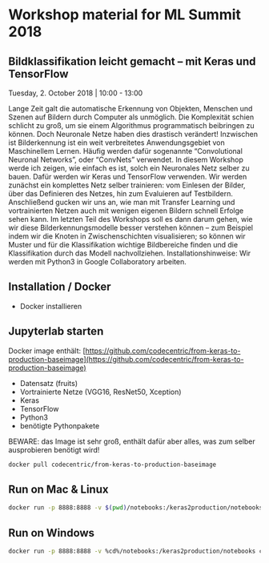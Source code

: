# Workshop material for ML Summit 2018

## Bildklassifikation leicht gemacht – mit Keras und TensorFlow

Tuesday, 2. October 2018 | 10:00 - 13:00

Lange Zeit galt die automatische Erkennung von Objekten, Menschen und Szenen auf Bildern durch Computer als unmöglich. Die Komplexität schien schlicht zu groß, um sie einem Algorithmus programmatisch beibringen zu können. Doch Neuronale Netze haben dies drastisch verändert! Inzwischen ist Bilderkennung ist ein weit verbreitetes Anwendungsgebiet von Maschinellem Lernen. Häufig werden dafür sogenannte “Convolutional Neuronal Networks”, oder “ConvNets” verwendet. In diesem Workshop werde ich zeigen, wie einfach es ist, solch ein Neuronales Netz selber zu bauen. Dafür werden wir Keras und TensorFlow verwenden. Wir werden zunächst ein komplettes Netz selber trainieren: vom Einlesen der Bilder, über das Definieren des Netzes, hin zum Evaluieren auf Testbildern. Anschließend gucken wir uns an, wie man mit Transfer Learning und vortrainierten Netzen auch mit wenigen eigenen Bildern schnell Erfolge sehen kann. Im letzten Teil des Workshops soll es dann darum gehen, wie wir diese Bilderkennungsmodelle besser verstehen können – zum Beispiel indem wir die Knoten in Zwischenschichten visualisieren; so können wir Muster und für die Klassifikation wichtige Bildbereiche finden und die Klassifikation durch das Modell nachvollziehen.
Installationshinweise: Wir werden mit Python3 in Google Collaboratory arbeiten.

## Installation / Docker

-  Docker installieren

## Jupyterlab starten

Docker image enthält:
[https://github.com/codecentric/from-keras-to-production-baseimage](https://github.com/codecentric/from-keras-to-production-baseimage)

- Datensatz (fruits)
- Vortrainierte Netze (VGG16, ResNet50, Xception)
- Keras
- TensorFlow
- Python3
- benötigte Pythonpakete

BEWARE: das Image ist sehr groß, enthält dafür aber alles, was zum selber ausprobieren benötigt wird!

```bash
docker pull codecentric/from-keras-to-production-baseimage
```

## Run on Mac & Linux

```bash
docker run -p 8888:8888 -v $(pwd)/notebooks:/keras2production/notebooks codecentric/from-keras-to-production-baseimage
```
## Run on Windows

```bash
docker run -p 8888:8888 -v %cd%/notebooks:/keras2production/notebooks codecentric/from-keras-to-production-baseimage
```

